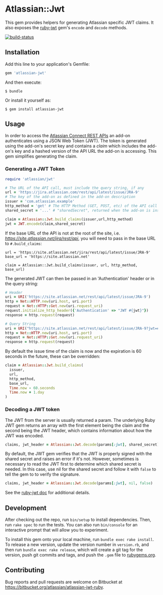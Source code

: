 # Atlassian::Jwt

This gem provides helpers for generating Atlassian specific JWT
claims. It also exposes the [ruby-jwt](https://github.com/jwt/ruby-jwt) 
gem's `encode` and `decode` methods.

[![build-status](https://bitbucket-badges.useast.atlassian.io/badge/atlassian/atlassian-jwt-ruby.svg)](https://bitbucket.org/atlassian/atlassian-jwt-ruby/addon/pipelines/home)

## Installation

Add this line to your application's Gemfile:

```ruby
gem 'atlassian-jwt'
```

And then execute:

    $ bundle

Or install it yourself as:

    $ gem install atlassian-jwt

## Usage

In order to access the
[Atlassian Connect REST APIs](https://developer.atlassian.com/static/connect/docs/latest/rest-apis/)
an add-on authenticates using a JSON Web Token (JWT). The token is
generated using the add-on's secret key and contains a *claim* which
includes the add-on's key and a hashed version of the API URL the
add-on is accessing. This gem simplifies generating the claim.

### Generating a JWT Token

```ruby
require 'atlassian/jwt'

# The URL of the API call, must include the query string, if any
url = 'https://jira.atlassian.com/rest/api/latest/issue/JRA-9'
# The key of the add-on as defined in the add-on description
issuer = 'com.atlassian.example'
http_method = 'get' # The HTTP Method (GET, POST, etc) of the API call
shared_secret = '...' # "sharedSecret", returned when the add-on is installed.

claim = Atlassian::Jwt.build_claims(issuer,url,http_method)
jwt = JWT.encode(claim,shared_secret)
```

If the base URL of the API is not at the root of the site,
i.e. *https://site.atlassian.net/jira/rest/api*, you will need to pass
in the base URL to `#.build_claims`:

```
url = 'https://site.atlassian.net/jira/rest/api/latest/issue/JRA-9'
base_url = 'https://site.atlassian.net'

claim = Atlassian::Jwt.build_claims(issuer, url, http_method, base_url)
```

The generated JWT can then be passed in an 'Authentication' header or
in the query string:

```ruby
# Header
uri = URI('https://site.atlassian.net/rest/api/latest/issue/JRA-9')
http = Net::HTTP.new(uri.host, uri.port)
request = Net::HTTP::Get.new(uri.request_uri)
request.initialize_http_header({'Authentication' => "JWT #{jwt}"})
response = http.request(request)
```

```ruby
# Query String
uri = URI("https://site.atlassian.net/rest/api/latest/issue/JRA-9?jwt=#{jwt}")
http = Net::HTTP.new(uri.host, uri.port)
request = Net::HTTP::Get.new(uri.request_uri)
response = http.request(request)
```

By default the issue time of the claim is now and the expiration is 60
seconds in the future, these can be overridden:

```ruby
claim = Atlassian::Jwt.build_claims(
  issuer,
  url,
  http_method,
  base_url,
  Time.now - 60.seconds
  Time.now + 1.day
)
```

### Decoding a JWT token

The JWT from the server is usually returned a param. The underlying
Ruby JWT gem returns an array with the first element being the claim
and the second being the JWT header, which contains information about
how the JWT was encoded.

```ruby
claims, jwt_header = Atlassian::Jwt.decode(params[:jwt], shared_secret)
```

By default, the JWT gem verifies that the JWT is properly signed with
the shared secret and raises an error if it's not. However, sometimes
is necessary to read the JWT first to determine which shared secret is
needed. In this case, use nil for the shared secret and follow it with
`false` to tell the gem to to verify the signature.

```ruby
claims, jwt_header = Atlassian::Jwt.decode(params[:jwt], nil, false)
```

See the [ruby-jwt doc](https://github.com/jwt/ruby-jwt) for additional
details.

## Development

After checking out the repo, run `bin/setup` to install dependencies. Then, 
run `rake spec` to run the tests. You can also run `bin/console` for an 
interactive prompt that will allow you to experiment.

To install this gem onto your local machine, run `bundle exec rake install`. 
To release a new version, update the version number in `version.rb`, and 
then run `bundle exec rake release`, which will create a git tag for the 
version, push git commits and tags, and push the `.gem` file to 
[rubygems.org](https://rubygems.org).

## Contributing

Bug reports and pull requests are welcome on Bitbucket at
https://bitbucket.org/atlassian/atlassian-jwt-ruby.